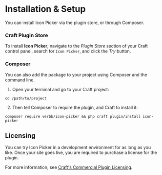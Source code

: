 # Installation & Setup
You can install Icon Picker via the plugin store, or through Composer.

### Craft Plugin Store
To install **Icon Picker**, navigate to the _Plugin Store_ section of your Craft control panel, search for `Icon Picker`, and click the _Try_ button.

### Composer
You can also add the package to your project using Composer and the command line.

1. Open your terminal and go to your Craft project:
```shell
cd /path/to/project
```

2. Then tell Composer to require the plugin, and Craft to install it:
```shell
composer require verbb/icon-picker && php craft plugin/install icon-picker
```

## Licensing
You can try Icon Picker in a development environment for as long as you like. Once your site goes live, you are required to purchase a license for the plugin.

For more information, see [Craft's Commercial Plugin Licensing](https://docs.craftcms.com/v3/plugins.html#commercial-plugin-licensing).
